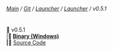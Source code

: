 ###### [Main](https://pikakid98.github.io) / [Git](https://git-pikakid98.github.io) / [Launcher](https://git-pikakid98.github.io/launcher) / [Launcher](https://git-pikakid98.github.io/launcher/launcher) / v0.5.1
<h1></h1>

📂 v0.5.1
\
|____📄 [Binary (Windows)](https://github.com/Git-Pikakid98/pikakid98-launcher/releases/download/v0.5.1/Pikakid98.Launcher.exe)
\
|____📄 [Source Code](https://github.com/Git-Pikakid98/pikakid98-launcher/releases/download/archive/refs/tags/v0.5.1.zip)
